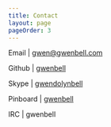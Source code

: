 ```yaml
---
title: Contact
layout: page
pageOrder: 3
---
```


Email | [gwen@gwenbell.com](mailto:gwen@gwenbell.com)

Github | [gwenbell](https://github.com/gwenbell)

Skype | [gwendolynbell](skype:gwendolynbell)

Pinboard | [gwenbell](https://pinboard.in/u:gwenbell)

IRC | gwenbell